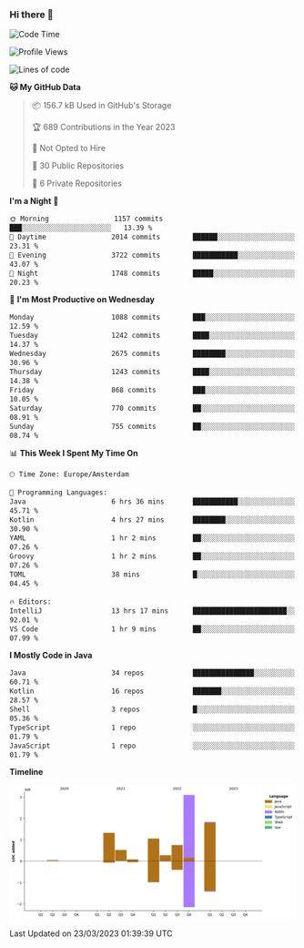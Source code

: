 ### Hi there 👋


<!--START_SECTION:waka-->
![Code Time](http://img.shields.io/badge/Code%20Time-3%2C095%20hrs%2040%20mins-blue)

![Profile Views](http://img.shields.io/badge/Profile%20Views-1-blue)

![Lines of code](https://img.shields.io/badge/From%20Hello%20World%20I%27ve%20Written-8.9%20million%20lines%20of%20code-blue)

**🐱 My GitHub Data** 

> 📦 156.7 kB Used in GitHub's Storage 
 > 
> 🏆 689 Contributions in the Year 2023
 > 
> 🚫 Not Opted to Hire
 > 
> 📜 30 Public Repositories 
 > 
> 🔑 6 Private Repositories 
 > 
**I'm a Night 🦉** 

```text
🌞 Morning                1157 commits        ███░░░░░░░░░░░░░░░░░░░░░░   13.39 % 
🌆 Daytime                2014 commits        ██████░░░░░░░░░░░░░░░░░░░   23.31 % 
🌃 Evening                3722 commits        ███████████░░░░░░░░░░░░░░   43.07 % 
🌙 Night                  1748 commits        █████░░░░░░░░░░░░░░░░░░░░   20.23 % 
```
📅 **I'm Most Productive on Wednesday** 

```text
Monday                   1088 commits        ███░░░░░░░░░░░░░░░░░░░░░░   12.59 % 
Tuesday                  1242 commits        ████░░░░░░░░░░░░░░░░░░░░░   14.37 % 
Wednesday                2675 commits        ████████░░░░░░░░░░░░░░░░░   30.96 % 
Thursday                 1243 commits        ████░░░░░░░░░░░░░░░░░░░░░   14.38 % 
Friday                   868 commits         ███░░░░░░░░░░░░░░░░░░░░░░   10.05 % 
Saturday                 770 commits         ██░░░░░░░░░░░░░░░░░░░░░░░   08.91 % 
Sunday                   755 commits         ██░░░░░░░░░░░░░░░░░░░░░░░   08.74 % 
```


📊 **This Week I Spent My Time On** 

```text
🕑︎ Time Zone: Europe/Amsterdam

💬 Programming Languages: 
Java                     6 hrs 36 mins       ███████████░░░░░░░░░░░░░░   45.71 % 
Kotlin                   4 hrs 27 mins       ████████░░░░░░░░░░░░░░░░░   30.90 % 
YAML                     1 hr 2 mins         ██░░░░░░░░░░░░░░░░░░░░░░░   07.26 % 
Groovy                   1 hr 2 mins         ██░░░░░░░░░░░░░░░░░░░░░░░   07.26 % 
TOML                     38 mins             █░░░░░░░░░░░░░░░░░░░░░░░░   04.45 % 

🔥 Editors: 
IntelliJ                 13 hrs 17 mins      ███████████████████████░░   92.01 % 
VS Code                  1 hr 9 mins         ██░░░░░░░░░░░░░░░░░░░░░░░   07.99 % 
```

**I Mostly Code in Java** 

```text
Java                     34 repos            ███████████████░░░░░░░░░░   60.71 % 
Kotlin                   16 repos            ███████░░░░░░░░░░░░░░░░░░   28.57 % 
Shell                    3 repos             █░░░░░░░░░░░░░░░░░░░░░░░░   05.36 % 
TypeScript               1 repo              ░░░░░░░░░░░░░░░░░░░░░░░░░   01.79 % 
JavaScript               1 repo              ░░░░░░░░░░░░░░░░░░░░░░░░░   01.79 % 
```



**Timeline**

![Lines of Code chart](https://raw.githubusercontent.com/powercasgamer/powercasgamer/master/assets/bar_graph.png)


 Last Updated on 23/03/2023 01:39:39 UTC
<!--END_SECTION:waka-->
